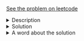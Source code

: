 <a href="https://leetcode.com/problems/linked-list-random-node/"> See the problem on leetcode </a>
<details>
   <summary>Description</summary>
   <div class="content__u3I1 question-content__JfgR">
      <div>
         <p>Given a singly linked list, return a random node's value from the linked list. Each node must have the <b>same probability</b> of being chosen.</p>
         <p><b>Follow up:</b><br>
            What if the linked list is extremely large and its length is unknown to you? Could you solve this efficiently without using extra space?
         </p>
         <p><b>Example:</b></p>
         <pre>// Init a singly linked list [1,2,3].
ListNode head = new ListNode(1);
head.next = new ListNode(2);
head.next.next = new ListNode(3);
Solution solution = new Solution(head);
<br>
// getRandom() should return either 1, 2, or 3 randomly. Each element should have equal probability of returning.
solution.getRandom();
</pre>
         <p></p>
      </div>
   </div>
</details>

<details>
<summary>Solution</summary>
	
```java
/**
 * Definition for singly-linked list.
 * public class ListNode {
 *     int val;
 *     ListNode next;
 *     ListNode() {}
 *     ListNode(int val) { this.val = val; }
 *     ListNode(int val, ListNode next) { this.val = val; this.next = next; }
 * }
 */
class Solution {
    ArrayList<Integer> nums = new ArrayList<>();

    /** @param head The linked list's head.
        Note that the head is guaranteed to be not null, so it contains at least one node. */
    public Solution(ListNode head) {
        while(head!=null){
            nums.add(head.val);
            head = head.next;
        }
    }
    
    /** Returns a random node's value. */
    public int getRandom() {
        int idx = new Random().nextInt(nums.size());
        return nums.get(idx);
    }
}

/**
 * Your Solution object will be instantiated and called as such:
 * Solution obj = new Solution(head);
 * int param_1 = obj.getRandom();
 */
```

</details>

<details>
    <summary>A word about the solution</Summary>
    The O(n) time and space solution is trivial. O(1) space solution for infinite stream of numbers is obtained via Reservoir sampling, explained <a href = 'https://leetcode.com/problems/linked-list-random-node/solution/'> here </a>.
    Might as well implement it and update the solution here soon(Tomorrow).
   
</details>














